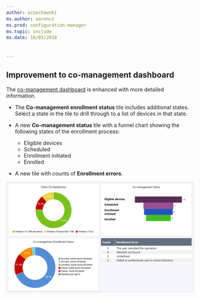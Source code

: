 ```yaml
---
author: aczechowski
ms.author: aaroncz
ms.prod: configuration-manager
ms.topic: include
ms.date: 10/03/2018


---
```


## <a name="bkmk_comgmt-report"></a> Improvement to co-management dashboard
<!--1358980-->

The [co-management dashboard](../../../../comanage/how-to-monitor.md) is enhanced with more detailed information.  

- The **Co-management enrollment status** tile includes additional states. Select a state in the tile to drill through to a list of devices in that state.  

- A new **Co-management status** tile with a funnel chart showing the following states of the enrollment process:  
    - Eligible devices  
    - Scheduled  
    - Enrollment initiated  
    - Enrolled  

- A new tile with counts of **Enrollment errors**. 

![Co-management dashboard screenshot showing the top four tiles](../../media/1358980-comgmt-dashboard.png)


